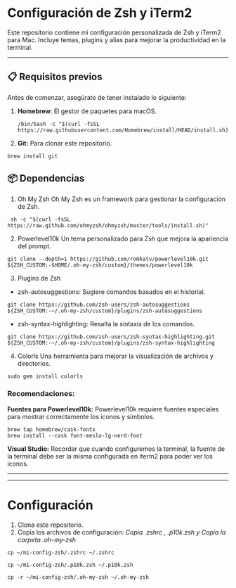 # Configuración de Zsh y iTerm2

Este repositorio contiene mi configuración personalizada de Zsh y iTerm2 para Mac. Incluye temas, plugins y alias para mejorar la productividad en la terminal.

---

## 📋 Requisitos previos

Antes de comenzar, asegúrate de tener instalado lo siguiente:

1. **Homebrew**: El gestor de paquetes para macOS.
   ```
   /bin/bash -c "$(curl -fsSL https://raw.githubusercontent.com/Homebrew/install/HEAD/install.sh)"
   ```

2. **Git:** Para clonar este repositorio.
```
brew install git
```

## 📦 Dependencias

1. Oh My Zsh
Oh My Zsh es un framework para gestionar la configuración de Zsh.
```
 sh -c "$(curl -fsSL https://raw.github.com/ohmyzsh/ohmyzsh/master/tools/install.sh)"
```

2. Powerlevel10k
Un tema personalizado para Zsh que mejora la apariencia del prompt.
```
git clone --depth=1 https://github.com/romkatv/powerlevel10k.git ${ZSH_CUSTOM:-$HOME/.oh-my-zsh/custom}/themes/powerlevel10k
```

3. Plugins de Zsh
  - zsh-autosuggestions: Sugiere comandos basados en el historial.
   ```
   git clone https://github.com/zsh-users/zsh-autosuggestions ${ZSH_CUSTOM:-~/.oh-my-zsh/custom}/plugins/zsh-autosuggestions
   ```
  - zsh-syntax-highlighting: Resalta la sintaxis de los comandos.
   ```
   git clone https://github.com/zsh-users/zsh-syntax-highlighting.git ${ZSH_CUSTOM:-~/.oh-my-zsh/custom}/plugins/zsh-syntax-highlighting
   ```

4. Colorls
Una herramienta para mejorar la visualización de archivos y directorios.
```
sudo gem install colorls
```

### Recomendaciones:
**Fuentes para Powerlevel10k:** 
Powerlevel10k requiere fuentes especiales para mostrar correctamente los iconos y símbolos.
``` 
brew tap homebrew/cask-fonts
brew install --cask font-meslo-lg-nerd-font
```

**Visual Studio:** Recordar que cuando configuremos la terminal, la fuente de la terminal debe ser la misma configurada en iterm2 para poder ver los iconos.

-----
-----
# Configuración
1. Clona este repositorio.
2. Copia los archivos de configuración: *Copia .zshrc , .p10k.zsh y Copia la carpeta .oh-my-zsh*
``` 
cp ~/mi-config-zsh/.zshrc ~/.zshrc

cp ~/mi-config-zsh/.p10k.zsh ~/.p10k.zsh

cp -r ~/mi-config-zsh/.oh-my-zsh ~/.oh-my-zsh
```

